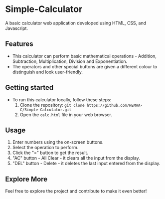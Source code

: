 # Simple-Calculator
A basic calculator web application developed using HTML, CSS, and Javascript.

## Features
- This calculator can perform basic mathematical operations - Addition, Subtraction, Multiplication, Division and Exponentiation.
- The operators and other special buttons are given a different colour to distinguish and look user-friendly.

## Getting started
- To run this calculator locally, follow these steps:
  1. Clone the repository: `git clone https://github.com/HEMAA-C/Simple-Calculator.git`
  2. Open the `calc.html` file in your web browser.
 
## Usage
1. Enter numbers using the on-screen buttons.
2. Select the operation to perform.
3. Click the "=" button to get the result.
4. "AC" button - All Clear - it clears all the input from the display.
5. "DEL" button - Delete - it deletes the last input entered from the display.

## Explore More
Feel free to explore the project and contribute to make it even better!
